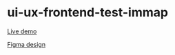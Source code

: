# ui-ux-frontend-test-immap


[Live demo](https://uiuix-test-immap.netlify.app)

[Figma design](https://www.figma.com/file/38wNq3NXqSBOCX222rPqEO/test-immap-mwafrika?node-id=0%3A1&t=tj7wupvOS6o71hic-1)
